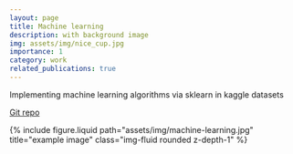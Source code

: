```yaml
---
layout: page
title: Machine learning
description: with background image
img: assets/img/nice_cup.jpg
importance: 1
category: work
related_publications: true
---
```


Implementing machine learning algorithms via sklearn in kaggle datasets

<a href="https://github.com/py-mo/machinelearning-python">Git repo</a>

<div class="row justify-content-sm-center">
  <div class="col-sm-8 mt-3 mt-md-0">
    {% include figure.liquid path="assets/img/machine-learning.jpg" title="example image" class="img-fluid rounded z-depth-1" %}
  </div>
</div>

